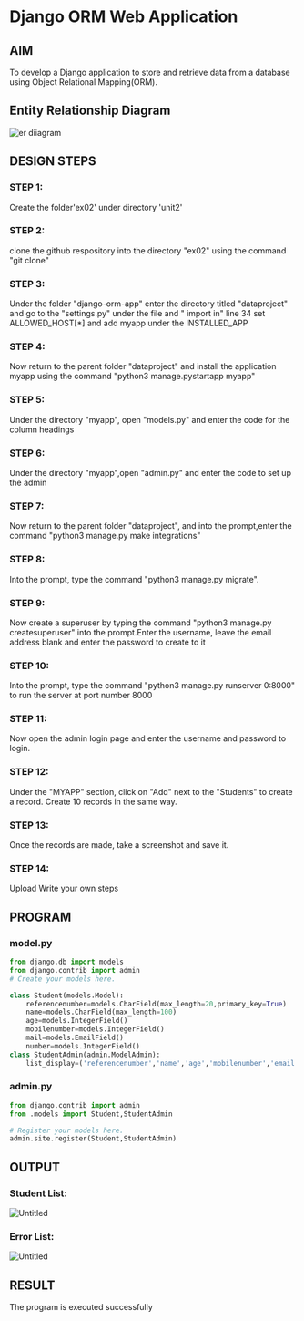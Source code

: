 # Django ORM Web Application

## AIM
To develop a Django application to store and retrieve data from a database using Object Relational Mapping(ORM).

## Entity Relationship Diagram
![er diiagram](https://github.com/Yuvan291205/django-orm-app/assets/138849170/a9994fef-a0e0-4b3f-8b9a-215cc566ddb5)


## DESIGN STEPS

### STEP 1: 
Create the folder'ex02' under directory 'unit2'

### STEP 2:
 clone the github respository into the directory "ex02" using the command "git clone" <url>

### STEP 3: 
Under the folder "django-orm-app" enter the directory titled "dataproject" and go to the "settings.py" under the file and " import in" line 34 set ALLOWED_HOST[*] and add myapp under the INSTALLED_APP

### STEP 4: 
Now return to the parent folder "dataproject" and install the application myapp using the command "python3 manage.pystartapp myapp"

### STEP 5:
Under the directory "myapp", open "models.py" and enter the code for the column headings

### STEP 6:
Under the directory "myapp",open "admin.py" and enter the code to set up the admin

### STEP 7:
Now return to the parent folder "dataproject", and into the prompt,enter the command "python3 manage.py make integrations"

### STEP 8:
Into the prompt, type the command "python3 manage.py migrate".

### STEP 9:
Now create a superuser by typing the command "python3 manage.py createsuperuser" into the prompt.Enter the username, leave the email address blank and enter the password to create to it

### STEP 10:
Into the prompt, type the command "python3 manage.py runserver 0:8000" to run the server at port number 8000

### STEP 11:
Now open the admin login page and enter the username and password to login.

### STEP 12:
Under the "MYAPP" section, click on "Add" next to the "Students" to create a record. Create 10 records in the same way.

### STEP 13:
Once the records are made, take a screenshot and save it.

### STEP 14:
Upload
Write your own steps

## PROGRAM
### model.py
```py
from django.db import models
from django.contrib import admin
# Create your models here.

class Student(models.Model):
    referencenumber=models.CharField(max_length=20,primary_key=True)
    name=models.CharField(max_length=100)
    age=models.IntegerField()
    mobilenumber=models.IntegerField()
    mail=models.EmailField()
    number=models.IntegerField()
class StudentAdmin(admin.ModelAdmin):
    list_display=('referencenumber','name','age','mobilenumber','email','number')
```
### admin.py
```py
from django.contrib import admin
from .models import Student,StudentAdmin

# Register your models here.
admin.site.register(Student,StudentAdmin)
```


## OUTPUT
### Student List:
![Untitled](https://github.com/Yuvan291205/django-orm-app/assets/138849170/26bf8afa-8943-4c27-9b41-fc7af56d8d9e)
### Error List:
![Untitled](https://github.com/Yuvan291205/django-orm-app/assets/138849170/163f7961-72eb-4990-a668-01a85719274a)




## RESULT
The program is executed successfully
